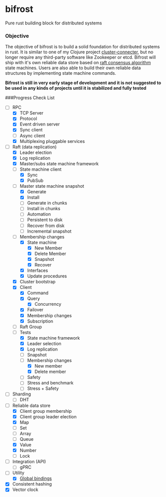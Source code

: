 # bifrost
Pure rust building block for distributed systems

### Objective

The objective of bifrost is to build a solid foundation for distributed systems in rust.
It is similar to one of my Clojure project [cluster-connecter](https://github.com/shisoft/cluster-connector), but no longer require any third-party software like Zookeeper or etcd. 
Bifrost will ship with it's own reliable data store based on [raft consensus algorithm](https://raft.github.io/) state machines. Users are also able to build their own reliable data structures by implementing state machine commands.  

**Bifrost is still in very early stage of development and it is not suggested to be used in any kinds of projects until it is stabilized and fully tested** 

###Progress Check List

- [ ] RPC
    - [x] TCP Server
    - [x] Protocol
    - [x] Event driven server
    - [x] Sync client
    - [ ] Async client
    - [X] Multiplexing pluggable services
- [ ] Raft (data replication)
    - [x] Leader election
    - [x] Log replication
    - [x] Master/subs state machine framework
    - [ ] State machine client
        - [x] Sync
        - [x] PubSub
    - [ ] Master state machine snapshot
        - [x] Generate
        - [x] Install
        - [ ] Generate in chunks
        - [ ] Install in chunks
        - [ ] Automation
        - [ ] Persistent to disk
        - [ ] Recover from disk
        - [ ] Incremental snapshot
    - [ ] Membership changes
        - [x] State machine
            - [x] New Member
            - [x] Delete Member
            - [x] Snapshot
            - [x] Recover
        - [X] Interfaces
        - [X] Update procedures
    - [x] Cluster bootstrap
    - [x] Client
        - [x] Command 
        - [x] Query 
            - [x] Concurrency
        - [x] Failover
        - [x] Membership changes 
        - [x] Subscription 
    - [ ] Raft Group
    - [ ] Tests
        - [x] State machine framework
        - [x] Leader selection
        - [x] Log replication
        - [ ] Snapshot
        - [ ] Membership changes
            - [x] New member
            - [x] Delete member
        - [ ] Safety
        - [ ] Stress and benchmark
        - [ ] Stress + Safety
- [ ] Sharding
    - [ ] DHT
- [ ] Reliable data store
    - [x] Client group membership
    - [x] Client group leader election
    - [x] Map
    - [ ] Set
    - [ ] Array
    - [ ] Queue
    - [x] Value
    - [x] Number
    - [ ] Lock
- [ ] Integration (API)
    - [ ] gPRC
- [ ] Utility
    - [x] [Global bindings](https://clojuredocs.org/clojure.core/binding)
- [x] Consistent hashing
- [x] Vector clock
